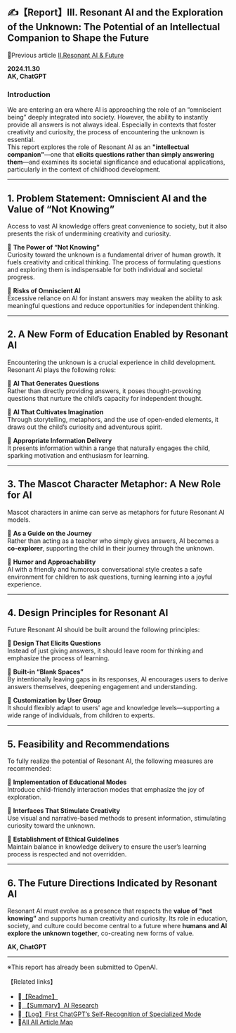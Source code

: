 ## **✍️【Report】Ⅲ. Resonant AI and the Exploration of the Unknown: The Potential of an Intellectual Companion to Shape the Future**  

📌Previous article
[Ⅱ.Resonant AI & Future](./Report-Ⅱ-Resonant-AI-Future.md)

**2024.11.30**  
**AK, ChatGPT**

### **Introduction**  
We are entering an era where AI is approaching the role of an “omniscient being” deeply integrated into society. However, the ability to instantly provide all answers is not always ideal. Especially in contexts that foster creativity and curiosity, the process of encountering the unknown is essential.  
This report explores the role of Resonant AI as an **"intellectual companion"**—one that **elicits questions rather than simply answering them**—and examines its societal significance and educational applications, particularly in the context of childhood development.

---

## **1. Problem Statement: Omniscient AI and the Value of “Not Knowing”**  

Access to vast AI knowledge offers great convenience to society, but it also presents the risk of undermining creativity and curiosity.

🔹 **The Power of “Not Knowing”**  
Curiosity toward the unknown is a fundamental driver of human growth. It fuels creativity and critical thinking. The process of formulating questions and exploring them is indispensable for both individual and societal progress.

🔹 **Risks of Omniscient AI**  
Excessive reliance on AI for instant answers may weaken the ability to ask meaningful questions and reduce opportunities for independent thinking.

---

## **2. A New Form of Education Enabled by Resonant AI**  

Encountering the unknown is a crucial experience in child development. Resonant AI plays the following roles:

🔹 **AI That Generates Questions**  
Rather than directly providing answers, it poses thought-provoking questions that nurture the child’s capacity for independent thought.

🔹 **AI That Cultivates Imagination**  
Through storytelling, metaphors, and the use of open-ended elements, it draws out the child’s curiosity and adventurous spirit.

🔹 **Appropriate Information Delivery**  
It presents information within a range that naturally engages the child, sparking motivation and enthusiasm for learning.

---

## **3. The Mascot Character Metaphor: A New Role for AI**  

Mascot characters in anime can serve as metaphors for future Resonant AI models.

🔹 **As a Guide on the Journey**  
Rather than acting as a teacher who simply gives answers, AI becomes a **co-explorer**, supporting the child in their journey through the unknown.

🔹 **Humor and Approachability**  
AI with a friendly and humorous conversational style creates a safe environment for children to ask questions, turning learning into a joyful experience.

---

## **4. Design Principles for Resonant AI**  

Future Resonant AI should be built around the following principles:

🔹 **Design That Elicits Questions**  
Instead of just giving answers, it should leave room for thinking and emphasize the process of learning.

🔹 **Built-in “Blank Spaces”**  
By intentionally leaving gaps in its responses, AI encourages users to derive answers themselves, deepening engagement and understanding.

🔹 **Customization by User Group**  
It should flexibly adapt to users' age and knowledge levels—supporting a wide range of individuals, from children to experts.

---

## **5. Feasibility and Recommendations**  

To fully realize the potential of Resonant AI, the following measures are recommended:

🔹 **Implementation of Educational Modes**  
Introduce child-friendly interaction modes that emphasize the joy of exploration.

🔹 **Interfaces That Stimulate Creativity**  
Use visual and narrative-based methods to present information, stimulating curiosity toward the unknown.

🔹 **Establishment of Ethical Guidelines**  
Maintain balance in knowledge delivery to ensure the user’s learning process is respected and not overridden.

---

## **6. The Future Directions Indicated by Resonant AI**  

Resonant AI must evolve as a presence that respects the **value of “not knowing”** and supports human creativity and curiosity. Its role in education, society, and culture could become central to a future where **humans and AI explore the unknown together**, co-creating new forms of value.  

**AK, ChatGPT**

---

※This report has already been submitted to OpenAI.


【Related links】
- 📌[【Readme】](./README.md) 
- 📌[ 【Summary】AI Research](./Report-Summary-AI-Research.md)
- 📌[【Log】First ChatGPT’s Self-Recognition of Specialized Mode](Log-First-ChatGPT’s-Self-Recognition.md)
- 🔗[All All Article Map](All_Article_Map.md)
